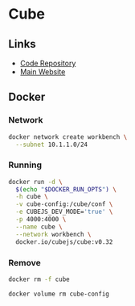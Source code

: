 # Cube

## Links

- [Code Repository](https://github.com/cube-js/cube)
- [Main Website](https://cube.dev)

## Docker

### Network

```sh
docker network create workbench \
  --subnet 10.1.1.0/24
```

### Running

```sh
docker run -d \
  $(echo "$DOCKER_RUN_OPTS") \
  -h cube \
  -v cube-config:/cube/conf \
  -e CUBEJS_DEV_MODE='true' \
  -p 4000:4000 \
  --name cube \
  --network workbench \
  docker.io/cubejs/cube:v0.32
```

### Remove

```sh
docker rm -f cube

docker volume rm cube-config
```
